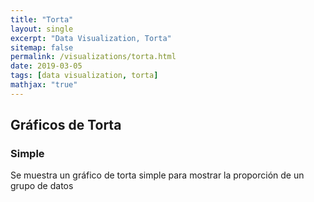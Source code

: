```yaml
---
title: "Torta"
layout: single
excerpt: "Data Visualization, Torta"
sitemap: false
permalink: /visualizations/torta.html
date: 2019-03-05
tags: [data visualization, torta]
mathjax: "true"
---
```


## Gráficos de Torta
### Simple

Se muestra un gráfico de torta simple para mostrar la proporción de un grupo de datos

<html lang="en">
<head>
    <meta charset="UTF-8">
    <meta name="viewport" content="width=device-width, initial-scale=1.0">
    <meta http-equiv="X-UA-Compatible" content="ie=edge">
    <title>Gráfico de Torta</title>
</head>
<body>
    <div id="chart01"></div>
    <script src="https://d3js.org/d3.v3.min.js"></script>
    <script type="text/javascript">
        var data = [6, 8, 9, 13, 16, 20, 24, 27, 29]; // datos aleatorios
        //
        var width = 800, // dimensiones
            height = 400,
            radio = Math.min(height,width) / 2;
        //
        var arc = d3.svg.arc() // para poder generar los arcos en los cuales se van a colocar
                    .innerRadius(radio*2/5) // radio interior
                    .outerRadius(radio); // exterior
        //
        var pie = d3.layout.pie()// para poder manejar los datos de acuerdo al grafico
                    .padAngle(0.01); // transformado los datos a un formato especifico
        //
        var color = d3.scale.category10(); // generamos una escala de 10 colores
        //
        var svg = d3.select("#chart01") // seleccionamos el html
                    .append("svg") // agregamos el elemento svg
                    .attr("width", width)
                    .attr("height", height)
                    .append("g") // agregamos un group centrado que contenga los elementos
                    .attr("transform", "translate(" + width / 2 + "," + height / 2 + ")");
        //
        svg.selectAll("path") // opder cada dato generamos un path
            .data(pie(data)) // le entregamos los datos ya manejados por pie
            .enter().append("path")
            .style("fill", function (_, i) { return color(i); }) // entregamos su color según su indice
            .attr("d", arc); // le añadimos el area
    </script>
    <script type="text/javascript">
    var width = 960, // dimensiones
        height = 500,
        margin = 50,
        radio = Math.min(width, height) / 2;

    var color = d3.scale.category10();

    var pie = d3.layout.pie() // formato de torta
                .value(d => d.count)
                .sort(null); // evita que las zones salten

    var arc = d3.svg.arc() // arco para los datos
                .innerRadius(radio * 2 / 5)
                .outerRadius(radio - margin);

    var svg = d3.select("#chart").append("svg") // seleccionamos el html con id chart
                .attr("width", width) // dimensiones
                .attr("height", height)
                .append("g") // group para colocar lo necesario
                .attr("transform", "translate(" + width / 2 +
                    "," + height / 2 + ")");

    var path = svg.selectAll("path");

    d3.tsv("https://gist.githubusercontent.com/beayancan/a4f0b59de56aeba58d3b15aaab9e7ead/raw/7dd08d24bcb94a058dda0a2b25d0cfd7a8779797/torta-seleccion.tsv", type, function (error, data) {
        var segunOpcion = d3.nest() // vamos tomar los datos segun jerarquia
                            .key(d => d.opcion) //usamos de llave al tipo de opcion
                            .entries(data); // le entregamos los datos

        var label = d3.select("#torta")
            .selectAll("label")
            .data(segunOpcion) // generamos un label por cada opcion
            .enter().append("label");

        label.append("input") // agregamos las opciones de visualizacion
            .attr("type", "radio") // será un circulo
            .attr("name", "fruit") // que se llame fruit
            .attr("value", d => d.key) // nombre de las opciones
            .on("change", change) // en caso de cambio llamamos a change
            .filter(function (d, i) {
                return i;
            })
            .each(change) // a cada uno le aplicamos change
            .property("checked", true); // marca la opcion inicial

        label.append("span") // añadimos el texto de las opciones
            .text(d => d.key);

        function change(region) { // funcion que utilizamos para las transiciones

            // vamos a guardar el value, angulo de partida y final de cada situacion
            var anterior = path.data(), // la informacion del gráfico anterior
                actual = pie(region.values); // la informacion del gráfico actual

            path = path.data(actual, key); // tomamos las regiones actuales

            path.enter().append("path") // e ingresamos un path por cada una
                .each(function (d, i) { // revisamos los datos que necesitamos ahora
                    this._current = findNeighborArc(i, anterior, actual, key) || d; // tomamos aquellos que se mantendrán
                })
                .attr("fill", d => color(d.data.region)); // le asignamos color

            path.exit() // tenemos los datos que van a salir de la visualizacion
                .datum(function (d, i) { // queremos solamente aquellos que vayan ya no vayan a estar
                    return findNeighborArc(i, actual, anterior, key) || d; // le pasamos los datos al revés
                })
                .transition() // realizamos la transición de eliminar lo anterior
                .duration(1300)
                .attrTween("d", arcTween) // llamamos a la funcion para la interpolacion de los angulos
                .remove(); // los quitamos definitivamente

            path.transition() // realizamos la transición de mostrar lo actual
                .duration(1300)
                .attrTween("d", arcTween); // realizamos la transición de los angulos
        }
    });

    function type(d) { // convierte la propiedad en número
        d.count = +d.count;
        return d;
    }

    function findNeighborArc(i, anterior, actual, key) { // determina los angulos de la region
        var d;
        return (d = findPreceding(i, anterior, actual, key)) ? { // en cado de haber estado en la anterior
                startAngle: d.endAngle, // lo quita de la visualizacion dejandolo sin angulo
                endAngle: d.endAngle
            } :
            null; // en otro caso simplemente entrega null pues no se encontró
    }

    // busca los elementos/regiones del gráfico anterior que se encuentran en el actual
    function findPreceding(i, anterior, actual, key) {
        var m = anterior.length;
        while (--i >= 0) {
            var k = key(actual[i]); // determina el elemento
            for (var j = 0; j < m; ++j) { // busca en los datos del anterior
                if (key(anterior[j]) === k) return anterior[j]; // si es que se repite
            }
        }
    }

    function key(d) { // devuelve solo la region de los datos
        return d.data.region;
    }

    function arcTween(d) { // funcion que nos permitirá manejar la interpolación de la transición
        var i = d3.interpolate(this._current, d); // generaremos la interpolación del elemento actual
        this._current = i(0); // tomamos el área del chart correspondiente
        return function (t) { // y de forma progresiva iremos cambiando su angulo con arc
            return arc(i(t));
        };
    }
  </script>
</body>
</html>